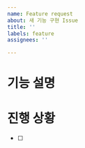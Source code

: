 ```yaml
---
name: Feature request
about: 새 기능 구현 Issue
title: ''
labels: feature
assignees: ''

---
```


# 기능 설명


# 진행 상황

- [ ]
